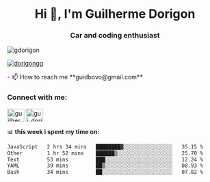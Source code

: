 <h1 align="center">Hi 👋, I'm Guilherme Dorigon</h1>
<h3 align="center">Car and coding enthusiast</h3>

<p align="left"> <img src="https://komarev.com/ghpvc/?username=gdorigon&label=Profile%20views&color=0e75b6&style=flat" alt="gdorigon" /> </p>

<p align="left"> <a href="https://twitter.com/dorigongg" target="blank"><img src="https://img.shields.io/twitter/follow/dorigongg?logo=twitter&style=for-the-badge" alt="dorigongg" /></a> </p>
<!--
- 🔭 I’m currently working on **@integra.do**
-->
- 📫 How to reach me **guidbovo@gmail.com**

<h3 align="left">Connect with me:</h3>
<p align="left">

<a href="https://linkedin.com/in/guilherme dorigon" target="blank"><img align="center" src="https://raw.githubusercontent.com/rahuldkjain/github-profile-readme-generator/master/src/images/icons/Social/linked-in-alt.svg" alt="guilherme dorigon" height="30" width="40" /></a>
<a href="https://instagram.com/gui_dorigon" target="blank"><img align="center" src="https://raw.githubusercontent.com/rahuldkjain/github-profile-readme-generator/master/src/images/icons/Social/instagram.svg" alt="gui_dorigon" height="30" width="40" /></a>
</p>

📊 **this week i spent my time on:**

<!--START_SECTION:waka-->

```txt
JavaScript   2 hrs 34 mins   ████████▓░░░░░░░░░░░░░░░░   35.15 %
Other        1 hr 52 mins    ██████▒░░░░░░░░░░░░░░░░░░   25.70 %
Text         53 mins         ███░░░░░░░░░░░░░░░░░░░░░░   12.24 %
YAML         39 mins         ██▒░░░░░░░░░░░░░░░░░░░░░░   08.93 %
Bash         34 mins         ██░░░░░░░░░░░░░░░░░░░░░░░   07.82 %
```

<!--END_SECTION:waka-->
